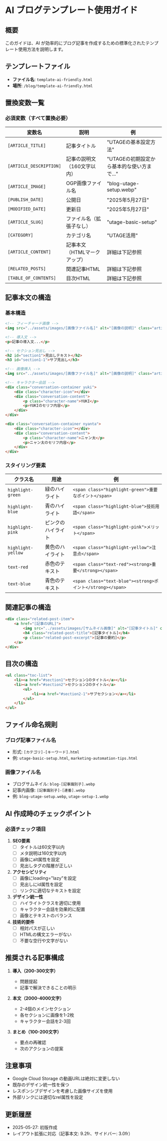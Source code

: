 # AI ブログテンプレート使用ガイド

## 概要

このガイドは、AI が効率的にブログ記事を作成するための標準化されたテンプレート使用方法を説明します。

## テンプレートファイル

- **ファイル名**: `template-ai-friendly.html`
- **場所**: `/blog/template-ai-friendly.html`

## 置換変数一覧

### 必須変数（すべて置換必要）

| 変数名 | 説明 | 例 |
|--------|------|-----|
| `[ARTICLE_TITLE]` | 記事タイトル | "UTAGEの基本設定方法" |
| `[ARTICLE_DESCRIPTION]` | 記事の説明文（160文字以内） | "UTAGEの初期設定から基本的な使い方まで..." |
| `[ARTICLE_IMAGE]` | OGP画像ファイル名 | "blog-utage-setup.webp" |
| `[PUBLISH_DATE]` | 公開日 | "2025年5月27日" |
| `[MODIFIED_DATE]` | 更新日 | "2025年5月27日" |
| `[ARTICLE_SLUG]` | ファイル名（拡張子なし） | "utage-basic-setup" |
| `[CATEGORY]` | カテゴリ名 | "UTAGE活用" |
| `[ARTICLE_CONTENT]` | 記事本文（HTMLマークアップ） | 詳細は下記参照 |
| `[RELATED_POSTS]` | 関連記事HTML | 詳細は下記参照 |
| `[TABLE_OF_CONTENTS]` | 目次HTML | 詳細は下記参照 |

## 記事本文の構造

### 基本構造

```html
<!-- フィーチャード画像 -->
<img src="../assets/images/[画像ファイル名]" alt="[画像の説明]" class="article-featured-image" loading="lazy">

<!-- 導入文 -->
<p>記事の導入文...</p>

<!-- セクション見出し -->
<h2 id="section1">見出しテキスト</h2>
<h3 id="section1-1">サブ見出し</h3>

<!-- 画像挿入 -->
<img src="../assets/images/[画像ファイル名]" alt="[画像の説明]" class="article-image" loading="lazy">

<!-- キャラクター会話 -->
<div class="conversation-container yuki">
    <div class="character-icon"></div>
    <div class="conversation-content">
        <p class="character-name">YUKI</p>
        <p>YUKIのセリフ内容</p>
    </div>
</div>

<div class="conversation-container nyanta">
    <div class="character-icon"></div>
    <div class="conversation-content">
        <p class="character-name">ニャン太</p>
        <p>ニャン太のセリフ内容</p>
    </div>
</div>
```

### スタイリング要素

| クラス名 | 用途 | 例 |
|----------|------|-----|
| `highlight-green` | 緑のハイライト | `<span class="highlight-green">重要なポイント</span>` |
| `highlight-blue` | 青のハイライト | `<span class="highlight-blue">技術用語</span>` |
| `highlight-pink` | ピンクのハイライト | `<span class="highlight-pink">メリット</span>` |
| `highlight-yellow` | 黄色のハイライト | `<span class="highlight-yellow">注意点</span>` |
| `text-red` | 赤色のテキスト | `<span class="text-red"><strong>重要</strong></span>` |
| `text-blue` | 青色のテキスト | `<span class="text-blue"><strong>ポイント</strong></span>` |

## 関連記事の構造

```html
<div class="related-post-item">
    <a href="[記事のURL]">
        <img src="../assets/images/[サムネイル画像]" alt="[記事タイトル]" class="related-post-thumbnail">
        <h4 class="related-post-title">[記事タイトル]</h4>
        <p class="related-post-excerpt">[記事の要約]</p>
    </a>
</div>
```

## 目次の構造

```html
<ul class="toc-list">
    <li><a href="#section1">セクション1のタイトル</a></li>
    <li><a href="#section2">セクション2のタイトル</a>
        <ul>
            <li><a href="#section2-1">サブセクション</a></li>
        </ul>
    </li>
</ul>
```

## ファイル命名規則

### ブログ記事ファイル名

- 形式: `[カテゴリ]-[キーワード].html`
- 例: `utage-basic-setup.html`, `marketing-automation-tips.html`

### 画像ファイル名

- ブログサムネイル: `blog-[記事識別子].webp`
- 記事内画像: `[記事識別子]-[連番].webp`
- 例: `blog-utage-setup.webp`, `utage-setup-1.webp`

## AI 作成時のチェックポイント

### 必須チェック項目

1. **SEO要素**
   - [ ] タイトルは60文字以内
   - [ ] メタ説明は160文字以内
   - [ ] 画像にalt属性を設定
   - [ ] 見出しタグの階層が正しい

2. **アクセシビリティ**
   - [ ] 画像にloading="lazy"を設定
   - [ ] 見出しにid属性を設定
   - [ ] リンクに適切なテキストを設定

3. **デザイン統一性**
   - [ ] ハイライトクラスを適切に使用
   - [ ] キャラクター会話を効果的に配置
   - [ ] 画像とテキストのバランス

4. **技術的要件**
   - [ ] 相対パスが正しい
   - [ ] HTMLの構文エラーがない
   - [ ] 不要な空行や文字がない

## 推奨される記事構成

1. **導入（200-300文字）**
   - 問題提起
   - 記事で解決できることの明示

2. **本文（2000-4000文字）**
   - 2-4個のメインセクション
   - 各セクションに画像を1-2枚
   - キャラクター会話を2-3回

3. **まとめ（100-200文字）**
   - 要点の再確認
   - 次のアクションの提案

## 注意事項

- Google Cloud Storage の動画URLは絶対に変更しない
- 既存のデザイン統一性を保つ
- レスポンシブデザインを考慮した画像サイズを使用
- 外部リンクには適切なrel属性を設定

## 更新履歴

- 2025-05-27: 初版作成
- レイアウト拡張に対応（記事本文: 9.2fr、サイドバー: 3.0fr）
